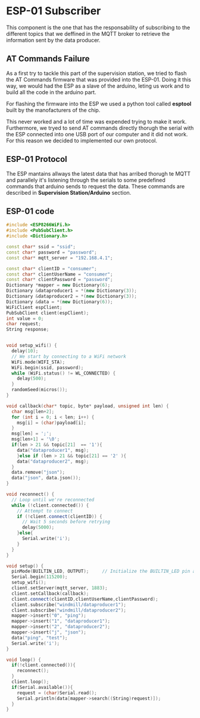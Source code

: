 # ESP-01 Subscriber

This component is the one that has the responsability of subscribing to the different topics that we deffined in the MQTT broker to retrieve the information sent by the data producer.

## AT Commands Failure

As a first try to tackle this part of the supervision station, we tried to flash the AT Commands firmware that was provided into the ESP-01. Doing it this way, we would had the ESP as a slave of the arduino, leting us work and to build all the code in the arduino part.

For flashing the firmware into the ESP we used a python tool called **esptool** built by the manofacturers of the chip.

This never worked and a lot of time was expended trying to make it work. Furthermore, we tryed to send AT commands directly thorugh the serial with the ESP connected into one USB port of our computer and it did not work. For this reason we decided to implemented our own protocol.

## ESP-01 Protocol

The ESP mantains allways the latest data that has arribed thorugh te MQTT and parallely it's listening through the serials to some predefined commands that arduino sends to request the data. These commands are described in **Supervision Station/Arduino** section.

## ESP-01 code

```cpp
#include <ESP8266WiFi.h>
#include <PubSubClient.h>
#include <Dictionary.h>

const char* ssid = "ssid";
const char* password = "password";
const char* mqtt_server = "192.168.4.1";

const char* clientID = "consumer";
const char* clientUserName = "consumer";
const char* clientPassword = "password";
Dictionary *mapper = new Dictionary(6);
Dictionary &dataproducer1 = *(new Dictionary(3));
Dictionary &dataproducer2 = *(new Dictionary(3));
Dictionary &data = *(new Dictionary(6));
WiFiClient espClient;
PubSubClient client(espClient);
int value = 0;
char request;
String response;


void setup_wifi() {
  delay(10);
  // We start by connecting to a WiFi network
  WiFi.mode(WIFI_STA);
  WiFi.begin(ssid, password);
  while (WiFi.status() != WL_CONNECTED) {
    delay(500);
  }
  randomSeed(micros());
}

void callback(char* topic, byte* payload, unsigned int len) {
  char msg[len+2];
  for (int i = 0; i < len; i++) {
    msg[i] = (char)payload[i];
  }
  msg[len] = ';';
  msg[len+1] = '\0';
  if(len > 21 && topic[21]  == '1'){
    data("dataproducer1", msg);
    }else if (len > 21 && topic[21] == '2' ){
    data("dataproducer2", msg);
  }
  data.remove("json");
  data("json", data.json());
}

void reconnect() {
  // Loop until we're reconnected
  while (!client.connected()) {
    // Attempt to connect
    if (!client.connect(clientID)) {
      // Wait 5 seconds before retrying
      delay(5000);
    }else{
      Serial.write('i');
    }
  }
}

void setup() {
  pinMode(BUILTIN_LED, OUTPUT);     // Initialize the BUILTIN_LED pin as an output
  Serial.begin(115200);
  setup_wifi();
  client.setServer(mqtt_server, 1883);
  client.setCallback(callback);
  client.connect(clientID,clientUserName,clientPassword);
  client.subscribe("windmill/dataproducer1");
  client.subscribe("windmill/dataproducer2");
  mapper->insert("0", "ping");
  mapper->insert("1", "dataproducer1");
  mapper->insert("2", "dataproducer2");
  mapper->insert("j", "json");
  data("ping", "test");
  Serial.write('i');
}

void loop() {
  if(!client.connected()){
    reconnect();
  }
  client.loop();
  if(Serial.available()){
    request = (char)Serial.read();
    Serial.println(data[mapper->search((String)request)]);
  }
}

```
